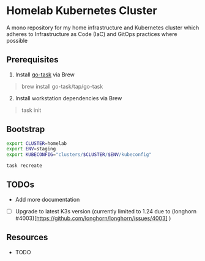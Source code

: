 # Homelab Kubernetes Cluster

A mono repository for my home infrastructure and Kubernetes cluster which adheres to Infrastructure as Code (IaC) and GitOps practices where possible

## Prerequisites

1. Install [go-task](https://github.com/go-task/task) via Brew
> brew install go-task/tap/go-task
2. Install workstation dependencies via Brew
> task init

## Bootstrap

```bash
export CLUSTER=homelab
export ENV=staging
export KUBECONFIG="clusters/$CLUSTER/$ENV/kubeconfig"

task recreate
```

## TODOs
- Add more documentation
- [ ] Upgrade to latest K3s version (currently limited to 1.24 due to (longhorn #4003)[https://github.com/longhorn/longhorn/issues/4003] )

## Resources
- TODO